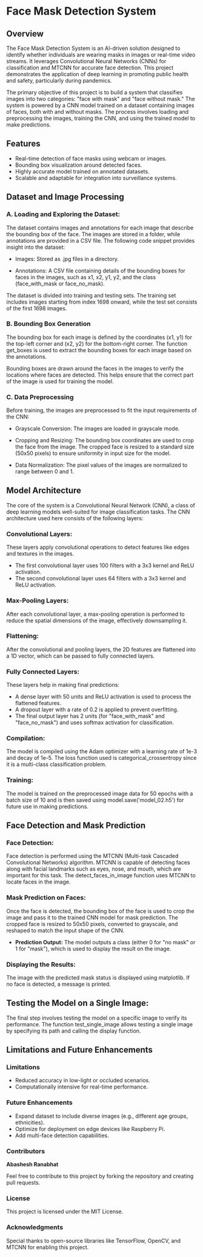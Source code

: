 # Face Mask Detection System

## Overview
The Face Mask Detection System is an AI-driven solution designed to identify whether individuals are wearing masks in images or real-time video streams. It leverages Convolutional Neural Networks (CNNs) for classification and MTCNN for accurate face detection. This project demonstrates the application of deep learning in promoting public health and safety, particularly during pandemics.

The primary objective of this project is to build a system that classifies images into two categories: "face with mask" and "face without mask." The system is powered by a CNN model trained on a dataset containing images of faces, both with and without masks. The process involves loading and preprocessing the images, training the CNN, and using the trained model to make predictions.

## Features
- Real-time detection of face masks using webcam or images.
- Bounding box visualization around detected faces.
- Highly accurate model trained on annotated datasets.
- Scalable and adaptable for integration into surveillance systems.

## Dataset and Image Processing

### **A. Loading and Exploring the Dataset:**

The dataset contains images and annotations for each image that describe the bounding box of the face. The images are stored in a folder, while annotations are provided in a CSV file. The following code snippet provides insight into the dataset:

- Images: Stored as .jpg files in a directory.

- Annotations: A CSV file containing details of the bounding boxes for faces in the images, such as x1, x2, y1, y2, and the class (face_with_mask or face_no_mask).
  
The dataset is divided into training and testing sets. The training set includes images starting from index 1698 onward, while the test set consists of the first 1698 images.

### **B. Bounding Box Generation**
The bounding box for each image is defined by the coordinates (x1, y1) for the top-left corner and (x2, y2) for the bottom-right corner. The function get_boxes is used to extract the bounding boxes for each image based on the annotations.

Bounding boxes are drawn around the faces in the images to verify the locations where faces are detected. This helps ensure that the correct part of the image is used for training the model.

### **C. Data Preprocessing**

Before training, the images are preprocessed to fit the input requirements of the CNN:

- Grayscale Conversion: The images are loaded in grayscale mode.
  
- Cropping and Resizing: The bounding box coordinates are used to crop the face from the image. The cropped face is resized to a standard size (50x50 pixels) to ensure uniformity in input size for the model.

- Data Normalization: The pixel values of the images are normalized to range between 0 and 1.

## Model Architecture
The core of the system is a Convolutional Neural Network (CNN), a class of deep learning models well-suited for image classification tasks. The CNN architecture used here consists of the following layers:

### **Convolutional Layers:** 
These layers apply convolutional operations to detect features like edges and textures in the images.

- The first convolutional layer uses 100 filters with a 3x3 kernel and ReLU activation.
- The second convolutional layer uses 64 filters with a 3x3 kernel and ReLU activation.

### **Max-Pooling Layers:** 
After each convolutional layer, a max-pooling operation is performed to reduce the spatial dimensions of the image, effectively downsampling it.

### **Flattening:**
After the convolutional and pooling layers, the 2D features are flattened into a 1D vector, which can be passed to fully connected layers.

### **Fully Connected Layers:**
These layers help in making final predictions:

- A dense layer with 50 units and ReLU activation is used to process the flattened features.
- A dropout layer with a rate of 0.2 is applied to prevent overfitting.
- The final output layer has 2 units (for "face_with_mask" and "face_no_mask") and uses softmax activation for classification.

### **Compilation:**
The model is compiled using the Adam optimizer with a learning rate of 1e-3 and decay of 1e-5. The loss function used is categorical_crossentropy since it is a multi-class classification problem.

### **Training:** 
The model is trained on the preprocessed image data for 50 epochs with a batch size of 10 and is then saved using model.save('model_02.h5') for future use in making predictions.

## Face Detection and Mask Prediction

### **Face Detection:**
Face detection is performed using the MTCNN (Multi-task Cascaded Convolutional Networks) algorithm. MTCNN is capable of detecting faces along with facial landmarks such as eyes, nose, and mouth, which are important for this task. The detect_faces_in_image function uses MTCNN to locate faces in the image.

### **Mask Prediction on Faces:**
Once the face is detected, the bounding box of the face is used to crop the image and pass it to the trained CNN model for mask prediction. The cropped face is resized to 50x50 pixels, converted to grayscale, and reshaped to match the input shape of the CNN.

- **Prediction Output:** The model outputs a class (either 0 for "no mask" or 1 for "mask"), which is used to display the result on the image.

### **Displaying the Results:**
The image with the predicted mask status is displayed using matplotlib. If no face is detected, a message is printed.


## **Testing the Model on a Single Image:**
The final step involves testing the model on a specific image to verify its performance. The function test_single_image allows testing a single image by specifying its path and calling the display function.


## Limitations and Future Enhancements
### Limitations
- Reduced accuracy in low-light or occluded scenarios.
- Computationally intensive for real-time performance.

### Future Enhancements
- Expand dataset to include diverse images (e.g., different age groups, ethnicities).
- Optimize for deployment on edge devices like Raspberry Pi.
- Add multi-face detection capabilities.

### Contributors
**Abashesh Ranabhat**

Feel free to contribute to this project by forking the repository and creating pull requests.

### License

This project is licensed under the MIT License.

### Acknowledgments

Special thanks to open-source libraries like TensorFlow, OpenCV, and MTCNN for enabling this project.

